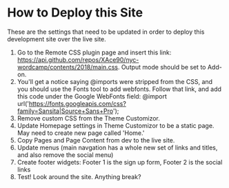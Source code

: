 # How to Deploy this Site

These are the settings that need to be updated in order to deploy this development site over the live site. 

1. Go to the Remote CSS plugin page and insert this link: https://api.github.com/repos/XAce90/nyc-wordcamp/contents/2018/main.css. Output mode should be set to Add-on.
2. You'll get a notice saying @imports were stripped from the CSS, and you should use the Fonts tool to add webfonts. Follow that link, and add this code under the Google WebFonts field: @import url('https://fonts.googleapis.com/css?family=Sansita|Source+Sans+Pro');
3. Remove custom CSS from the Theme Customizor.
3. Update Homepage settings in Theme Customizor to be a static page. May need to create new page called 'Home.'
4. Copy Pages and Page Content from dev to the live site.
5. Update menus (main navgation has a whole new set of links and titles, and also remove the social menu)
6. Create footer widgets: Footer 1 is the sign up form, Footer 2 is the social links
6. Test! Look around the site. Anything break?